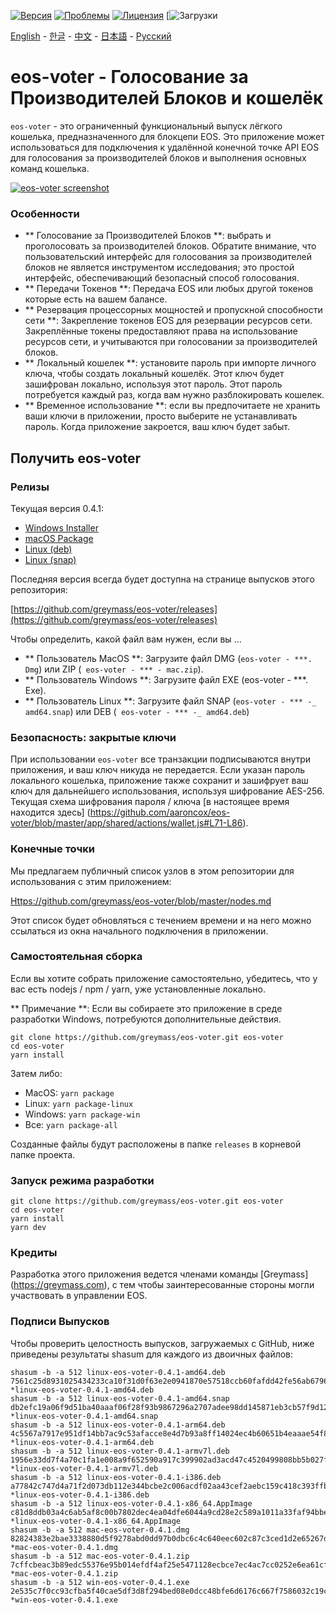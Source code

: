 [![Версия](https://img.shields.io/github/release/greymass/eos-voter/all.svg)](https://github.com/greymass/eos-voter/releases)
[![Проблемы](https://img.shields.io/github/issues/greymass/eos-voter.svg)](https://github.com/greymass/eos-voter/issues)
[![Лицензия](https://img.shields.io/badge/license-MIT-blue.svg)](https://raw.githubusercontent.com/greymass/eos-voter/master/LICENSE)
[![Загрузки](https://img.shields.io/github/downloads/greymass/eos-voter/total.svg)

[English](https://github.com/greymass/eos-voter/blob/master/README.md) - [한글](https://github.com/greymass/eos-voter/blob/master/README.kr.md) - [中文](https://github.com/greymass/eos-voter/blob/master/README.zh.md) - [日本語](https://github.com/greymass/eos-voter/blob/master/README.ja.md) - [Русский](https://github.com/greymass/eos-voter/blob/master/README.ru.md)

# eos-voter - Голосование за Производителей Блоков и кошелёк

`eos-voter` - это ограниченный функциональный выпуск лёгкого кошелька, предназначенного для блокцепи EOS. Это приложение может использоваться для подключения к удалённой конечной точке API EOS для голосования за производителей блоков и выполнения основных команд кошелька.


[![eos-voter screenshot](https://raw.githubusercontent.com/greymass/eos-voter/master/eos-voter.png)](https://raw.githubusercontent.com/greymass/eos-voter/master/eos-voter.png)

### Особенности

- ** Голосование за Производителей Блоков **: выбрать и проголосовать за производителей блоков. Обратите внимание, что пользовательский интерфейс для голосования за производителей блоков не является инструментом исследования; это простой интерфейс, обеспечивающий безопасный способ голосования.
- ** Передачи Токенов **: Передача EOS или любых другой токенов которые есть на вашем балансе.
- ** Резервация процессорных мощностей и пропускной способности сети **: Закрепление токенов EOS для резервации ресурсов сети. Закреплённые токены предоставляют права на использование ресурсов сети, и учитываются при голосовании за производителей блоков.
- ** Локальный кошелек **: установите пароль при импорте личного ключа, чтобы создать локальный кошелёк. Этот ключ будет зашифрован локально, используя этот пароль. Этот пароль потребуется каждый раз, когда вам нужно разблокировать кошелек.
- ** Временное использование **: если вы предпочитаете не хранить ваши ключи в приложении, просто выберите не устанавливать пароль. Когда приложение закроется, ваш ключ будет забыт.

## Получить eos-voter

### Релизы

Текущая версия 0.4.1:

- [Windows Installer](https://github.com/greymass/eos-voter/releases/download/v0.4.1/win-eos-voter-0.4.1.exe)
- [macOS Package](https://github.com/greymass/eos-voter/releases/download/v0.4.1/mac-eos-voter-0.4.1.dmg)
- [Linux (deb)](https://github.com/greymass/eos-voter/releases/download/v0.4.1/linux-eos-voter-0.4.1-amd64.deb)
- [Linux (snap)](https://github.com/greymass/eos-voter/releases/download/v0.4.1/linux-eos-voter-0.4.1-amd64.snap)

Последняя версия всегда будет доступна на странице выпусков этого репозитория:

[https://github.com/greymass/eos-voter/releases](https://github.com/greymass/eos-voter/releases)

Чтобы определить, какой файл вам нужен, если вы ...

- ** Пользователь MacOS **: Загрузите файл DMG (`eos-voter - ***. Dmg`) или ZIP (` eos-voter - *** - mac.zip`).
- ** Пользователь Windows **: Загрузите файл EXE (eos-voter - ***. Exe).
- ** Пользователь Linux **: Загрузите файл SNAP (`eos-voter - *** -_ amd64.snap`) или DEB (` eos-voter - *** -_ amd64.deb`)

### Безопасность: закрытые ключи

При использовании `eos-voter` все транзакции подписываются внутри приложения, и ваш ключ никуда не передается. Если указан пароль локального кошелька, приложение также сохранит и зашифрует ваш ключ для дальнейшего использования, используя шифрование AES-256. Текущая схема шифрования пароля / ключа [в настоящее время находится здесь] (https://github.com/aaroncox/eos-voter/blob/master/app/shared/actions/wallet.js#L71-L86).

### Конечные точки

Мы предлагаем публичный список узлов в этом репозитории для использования с этим приложением:

[Https://github.com/greymass/eos-voter/blob/master/nodes.md](https://github.com/greymass/eos-voter/blob/master/nodes.md)

Этот список будет обновляться с течением времени и на него можно ссылаться из окна начального подключения в приложении.

### Самостоятельная сборка

Если вы хотите собрать приложение самостоятельно, убедитесь, что у вас есть nodejs / npm / yarn, уже установленные локально.

** Примечание **: Если вы собираете это приложение в среде разработки Windows, потребуются дополнительные действия.

```
git clone https://github.com/greymass/eos-voter.git eos-voter
cd eos-voter
yarn install
```

Затем либо:

- MacOS: `yarn package`
- Linux: `yarn package-linux`
- Windows: `yarn package-win`
- Все: `yarn package-all`

Созданные файлы будут расположены в папке `releases` в корневой папке проекта.

### Запуск режима разработки

```
git clone https://github.com/greymass/eos-voter.git eos-voter
cd eos-voter
yarn install
yarn dev
```

### Кредиты

Разработка этого приложения ведется членами команды [Greymass] (https://greymass.com), с тем чтобы заинтересованные стороны могли участвовать в управлении EOS.

### Подписи Выпусков

Чтобы проверить целостность выпусков, загружаемых с GitHub, ниже приведены результаты shasum для каждого из двоичных файлов:

```
shasum -b -a 512 linux-eos-voter-0.4.1-amd64.deb
7561c25d8931025434233ca10f31d0f63e2e0941870e57518ccb60fafdd42fe56ab6796fb557bfd97d0855d80d8ed3e328c007eecb7aa57d952da672edc5bfbf *linux-eos-voter-0.4.1-amd64.deb
shasum -b -a 512 linux-eos-voter-0.4.1-amd64.snap
db2efc19a06f9d51ba40aaaf06f28f93b9867296a2707adee98dd145871eb3cb57f9d12438f295c09481957b366f9e59346d0e42cf9208c852ca4ced1fbaa2f5 *linux-eos-voter-0.4.1-amd64.snap
shasum -b -a 512 linux-eos-voter-0.4.1-arm64.deb
4c5567a7917e951df14bb7ac9c53afacce8e4d7b93a8ff14024ec4b60651b4eaaae54f8418b25a91c22e6010c555d967bc5f8bfcf33a72822d04ce8b9f0e375d *linux-eos-voter-0.4.1-arm64.deb
shasum -b -a 512 linux-eos-voter-0.4.1-armv7l.deb
1956e33dd7f4a70c1fa1e008a9f652590a917c399902ad3acd47c4520499808bb5b027f3d14ed797eeda65eed4d6a89d0e8afc3df0eb093e3475eacf3388bf3e *linux-eos-voter-0.4.1-armv7l.deb
shasum -b -a 512 linux-eos-voter-0.4.1-i386.deb
a77842c747d4a71f2d073db112e344bcbe2c006acdf02aa43cef2aebc159c418c393ffba7cb5f29a57c0d5e86a9a7b3bebe75c3d3882aabfdef0bab3d98ccdd2 *linux-eos-voter-0.4.1-i386.deb
shasum -b -a 512 linux-eos-voter-0.4.1-x86_64.AppImage
c81d8ddb03a4c6ab5af8c00b7802dec4ea04dfe6044a9cd28e2c589a1011a33faf94bbe2ac1eecdde896f89dbf9031346687e3eb96fd553060f5eb5f72443778 *linux-eos-voter-0.4.1-x86_64.AppImage
shasum -b -a 512 mac-eos-voter-0.4.1.dmg
82824383e2bae3338880d5f9278abd0dd97b0dbc6c4c640eec602c87c3ced1d2e65267dea66b211334a28f214a2e43c47c40016dc7b58e2cd2e0628a5f837b1a *mac-eos-voter-0.4.1.dmg
shasum -b -a 512 mac-eos-voter-0.4.1.zip
7cffcbeac3b89edc55376e95b014efdf4af25e5471128ecbce7ec4ac7cc0252e6ea61cf76a337536687c2278f939a6c25cf6aaf1d8a04252c26233c627a24729 *mac-eos-voter-0.4.1.zip
shasum -b -a 512 win-eos-voter-0.4.1.exe
2e535c7f0cc93cfba5f40cae5df3d8f294bed08e0dcc48bfe6d6176c667f7586032c19c22d0c8125acc048a87c28ad0a41ca1aaaaa7bf6ff7568e03a5926e1cc *win-eos-voter-0.4.1.exe
```
